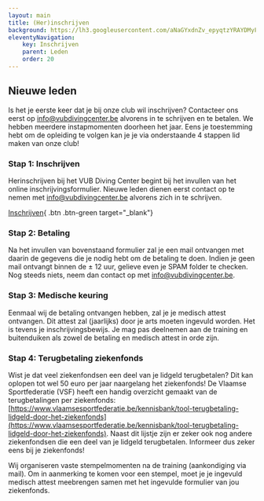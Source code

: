 ```yaml
---
layout: main
title: (Her)inschrijven
background: https://lh3.googleusercontent.com/aNaGYxdnZv_epyqtzYRAYDMyFuSm8mR4Y5LXHbirsfbtsitfVbog5G0eICOxIdZkDvP7w7Sz3xsj5OClVrhFGDREH0zk7WAYiueDVYzAxcHdJ-pd6_JBvg22ZDjE53SCpRfSvbwOG6o
eleventyNavigation:
    key: Inschrijven
    parent: Leden
    order: 20
---
```


<div class="alert warn">
<h2><i class="fa-solid fa-triangle-exclamation"></i> Nieuwe leden</h2>
Is het je eerste keer dat je bij onze club wil inschrijven? Contacteer ons eerst op <a href="mailto:info@vubdivingcenter.be">info@vubdivingcenter.be</a> alvorens in te schrijven en te betalen. We hebben meerdere instapmomenten doorheen het jaar. Eens je toestemming hebt om de opleiding te volgen kan je je via onderstaande 4 stappen lid maken van onze club!
</div>

### Stap 1: Inschrijven

Herinschrijven bij het VUB Diving Center begint bij het invullen van het online inschrijvingsformulier. Nieuwe leden dienen eerst contact
op te nemen met <info@vubdivingcenter.be> alvorens zich in te schrijven.

[Inschrijven](/registration/form/){ .btn .btn-green target="_blank"}

### Stap 2: Betaling

Na het invullen van bovenstaand formulier zal je een mail ontvangen met daarin de gegevens die je nodig hebt om de betaling te doen. Indien je geen mail ontvangt binnen de ± 12 uur, gelieve even je SPAM folder te checken. Nog steeds niets, neem dan contact op met <info@vubdivingcenter.be>.

### Stap 3: Medische keuring

Eenmaal wij de betaling ontvangen hebben, zal je je medisch attest ontvangen. Dit attest zal (jaarlijks) door je arts moeten ingevuld worden. Het is tevens je inschrijvingsbewijs. Je mag pas deelnemen aan de training en buitenduiken als zowel de betaling en medisch attest in orde zijn.

### Stap 4: Terugbetaling ziekenfonds
Wist je dat veel ziekenfondsen een deel van je lidgeld terugbetalen? Dit kan oplopen tot wel 50 euro per jaar naargelang het ziekenfonds! De Vlaamse Sportfederatie (VSF) heeft een handig overzicht gemaakt van de terugbetalingen per ziekenfonds: [https://www.vlaamsesportfederatie.be/kennisbank/tool-terugbetaling-lidgeld-door-het-ziekenfonds](https://www.vlaamsesportfederatie.be/kennisbank/tool-terugbetaling-lidgeld-door-het-ziekenfonds). Naast dit lijstje zijn er zeker ook nog andere ziekenfondsen die een deel van je lidgeld terugbetalen. Informeer dus zeker eens bij je ziekenfonds!

Wij organiseren vaste stempelmomenten na de training (aankondiging via mail). Om in aanmerking te komen voor een stempel, moet je je ingevuld medisch attest meebrengen samen met het ingevulde formulier van jou ziekenfonds.